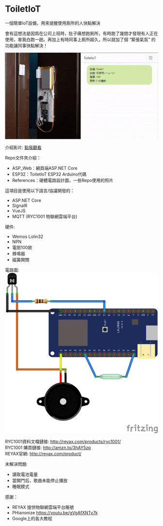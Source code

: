 # ToiletIoT
 一個簡單IoT設備，用來提醒使用厠所的人快點解決

會有這想法是因爲在公司上班時，肚子痛想跑厠所，有時跑了幾間才發現有人正在使用，害我白跑一趟。再加上有時同事上厠所超久，所以就加了個 “緊張氣氛” 的功能讓同事快點解決！

![ToiletIoTDemo](/References/ToiletIoT%20demo.gif)

介紹影片: [點我觀看](https://youtu.be/vkqagM4YTSE)

Repo文件夾介紹：
- ASP_Web：網頁端ASP.NET Core
- ESP32：ToiletIoT ESP32 Arduino代碼
- References：硬體電路設計圖，一些Repo使用的照片

這項目是使用以下語言/協議開發的：
- ASP.NET Core
- SignalR
- VueJS
- MQTT (RYC1001 物聯網雲端平台)

硬件:
- Wemos Lolin32
- NPN
- 電阻100欧
- 蜂鳴器
- 磁簧開關


電路圖:
![ToiletIoT](/References/ToiletIoT.png)


RYC1001資料文檔鏈接: http://reyax.com/products/ryc1001/  
RYC1001 購買鏈接: http://amzn.to/3hAY5zp  
REYAX官網: http://reyax.com/product/

未解決問題:
- 讀取電池電量
- 當開門后，歌曲未能停止播放
- 睡眠模式

感謝：
- REYAX 提供物聯網雲端平台賬號
- PHianonize https://youtu.be/gVgAfXNTy7k
- Google上的各大教程